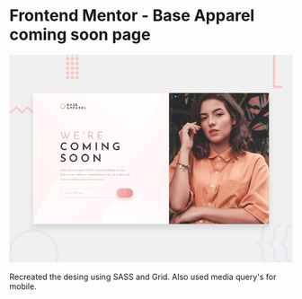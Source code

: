 # Frontend Mentor - Base Apparel coming soon page

![Design preview for the Base Apparel coming soon page coding challenge](./design/desktop-preview.jpg)

Recreated the desing using SASS and Grid. Also used media query's for mobile.
